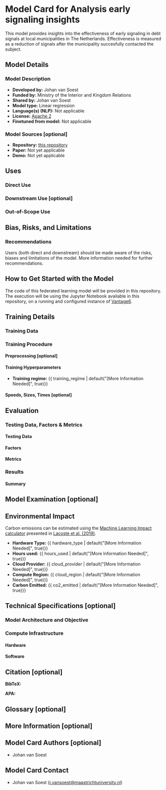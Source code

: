 <!-- 
# For reference on model card metadata, see the spec: https://github.com/huggingface/hub-docs/blob/main/modelcard.md?plain=1
# Doc / guide: https://huggingface.co/docs/hub/model-cards
-->

# Model Card for Analysis early signaling insights

<!-- Provide a quick summary of what the model is/does. -->

This model provides insights into the effectiveness of early signaling in debt signals at local municipalities in The Netherlands. Effectiveness is measured as a reduction of signals after the municipality succesfully contacted the subject.

## Model Details

### Model Description

<!-- Provide a longer summary of what this model is. -->

- **Developed by:** Johan van Soest
- **Funded by:** Ministry of the Interior and Kingdom Relations
- **Shared by:** Johan van Soest
- **Model type:** Linear regression
- **Language(s) (NLP):** Not applicable
- **License:** [Apache 2](LICENSE)
- **Finetuned from model:** Not applicable

### Model Sources [optional]

<!-- Provide the basic links for the model. -->

- **Repository:** [this repository](../)
- **Paper:** Not yet applicable
- **Demo:** Not yet applicable

## Uses

<!-- Address questions around how the model is intended to be used, including the foreseeable users of the model and those affected by the model. -->

### Direct Use

<!-- This section is for the model use without fine-tuning or plugging into a larger ecosystem/app. -->


### Downstream Use [optional]

<!-- This section is for the model use when fine-tuned for a task, or when plugged into a larger ecosystem/app -->


### Out-of-Scope Use

<!-- This section addresses misuse, malicious use, and uses that the model will not work well for. -->


## Bias, Risks, and Limitations

<!-- This section is meant to convey both technical and sociotechnical limitations. -->

### Recommendations

<!-- This section is meant to convey recommendations with respect to the bias, risk, and technical limitations. -->

Users (both direct and downstream) should be made aware of the risks, biases and limitations of the model. More information needed for further recommendations.

## How to Get Started with the Model

The code of this federated learning model will be provided in this repository. The execution will be using the Jupyter Notebook available in this repository, on a running and configured instance of [Vantage6](https://vantage6.ai).


## Training Details

### Training Data

<!-- This should link to a Dataset Card, perhaps with a short stub of information on what the training data is all about as well as documentation related to data pre-processing or additional filtering. -->

### Training Procedure

<!-- This relates heavily to the Technical Specifications. Content here should link to that section when it is relevant to the training procedure. -->

#### Preprocessing [optional]


#### Training Hyperparameters

- **Training regime:** {{ training_regime | default("[More Information Needed]", true)}} <!--fp32, fp16 mixed precision, bf16 mixed precision, bf16 non-mixed precision, fp16 non-mixed precision, fp8 mixed precision -->

#### Speeds, Sizes, Times [optional]

<!-- This section provides information about throughput, start/end time, checkpoint size if relevant, etc. -->

## Evaluation

<!-- This section describes the evaluation protocols and provides the results. -->

### Testing Data, Factors & Metrics

#### Testing Data

<!-- This should link to a Dataset Card if possible. -->


#### Factors

<!-- These are the things the evaluation is disaggregating by, e.g., subpopulations or domains. -->


#### Metrics

<!-- These are the evaluation metrics being used, ideally with a description of why. -->


### Results


#### Summary


## Model Examination [optional]

<!-- Relevant interpretability work for the model goes here -->


## Environmental Impact

<!-- Total emissions (in grams of CO2eq) and additional considerations, such as electricity usage, go here. Edit the suggested text below accordingly -->

Carbon emissions can be estimated using the [Machine Learning Impact calculator](https://mlco2.github.io/impact#compute) presented in [Lacoste et al. (2019)](https://arxiv.org/abs/1910.09700).

- **Hardware Type:** {{ hardware_type | default("[More Information Needed]", true)}}
- **Hours used:** {{ hours_used | default("[More Information Needed]", true)}}
- **Cloud Provider:** {{ cloud_provider | default("[More Information Needed]", true)}}
- **Compute Region:** {{ cloud_region | default("[More Information Needed]", true)}}
- **Carbon Emitted:** {{ co2_emitted | default("[More Information Needed]", true)}}

## Technical Specifications [optional]

### Model Architecture and Objective

### Compute Infrastructure

#### Hardware


#### Software

## Citation [optional]

<!-- If there is a paper or blog post introducing the model, the APA and Bibtex information for that should go in this section. -->

**BibTeX:**

**APA:**


## Glossary [optional]

<!-- If relevant, include terms and calculations in this section that can help readers understand the model or model card. -->

## More Information [optional]


## Model Card Authors [optional]

- Johan van Soest

## Model Card Contact

- Johan van Soest (j.vansoest@maastrichtuniversity.nl)
